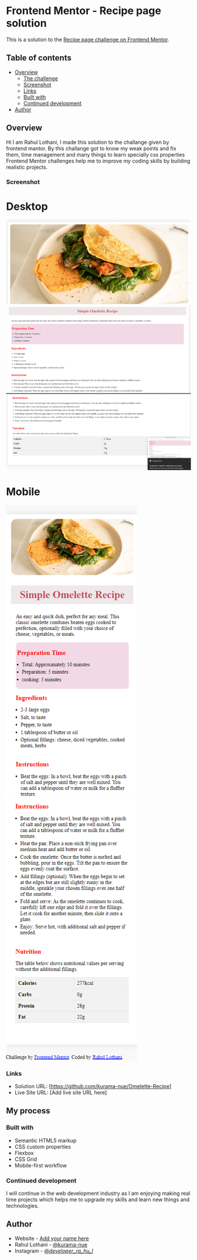 # Frontend Mentor - Recipe page solution

This is a solution to the [Recipe page challenge on Frontend Mentor](https://www.frontendmentor.io/challenges/recipe-page-KiTsR8QQKm). 


## Table of contents

- [Overview](#overview)
  - [The challenge](#the-challenge)
  - [Screenshot](#screenshot)
  - [Links](#links)
  - [Built with](#built-with)
  - [Continued development](#continued-development)
- [Author](#author)


## Overview
 Hi I am Rahul Lothani, I made this solution to the challange given by frontend mantor.
 By this challange got to know my weak points and fix them, time management and many things to learn specially css properties
 Frontend Mentor challenges help me to improve my coding skills by building realistic projects. 


 
### Screenshot
# Desktop #
![](./assets/images/screenshot/Screenshot%202024-06-25%20103923.png)
![](./assets/images/screenshot/Screenshot%202024-06-25%20104006.png)
![](./assets/images/screenshot/Screenshot%202024-06-25%20104024.png)

# Mobile #
![](./assets/images/screenshot/Screenshot%202024-06-25%20104151.png)
![](./assets/images/screenshot/Screenshot%202024-06-25%20104207.png)

### Links

- Solution URL: [https://github.com/kurama-nue/Omelette-Recipe]
- Live Site URL: [Add live site URL here]

## My process

### Built with

- Semantic HTML5 markup
- CSS custom properties
- Flexbox
- CSS Grid
- Mobile-first workflow



### Continued development
I will continue in the web development industry as I am enjoying making real time projects which helps me to 
upgrade my skills and learn new things and technologies.


## Author

- Website - [Add your name here](https://www.your-site.com)
- Rahul Lothani - [@kurama-nue](https://github.com/kurama-nue)
- Instagram - [@_developer_ra_hu_l_](https://www.instagram.com/_developer_ra_hu_l_/)


